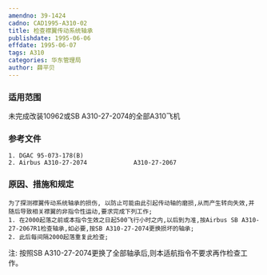 ```yaml
---
amendno: 39-1424
cadno: CAD1995-A310-02
title: 检查襟翼传动系统轴承
publishdate: 1995-06-06
effdate: 1995-06-07
tags: A310
categories: 华东管理局
author: 薛平贝
---
```


### 适用范围 
未完成改装10962或SB A310-27-2074的全部A310飞机

### 参考文件
    1. DGAC 95-073-178(B) 
    2. Airbus A310-27-2074             A310-27-2067              


### 原因、措施和规定 
    为了探测襟翼传动系统轴承的损伤, 以防止可能由此引起传动轴的磨损,从而产生转向失效,并随后导致相关襟翼的非指令性运动,要求完成下列工作; 
    1. 在2000起落之前或本指令生效之日起500飞行小时之内,以后到为准,按Airbus SB A310-27-2067R1检查轴承,如必要,按SB A310-27-2074更换损坏的轴承; 
    2. 此后每间隔2000起落重复此检查; 
注: 按照SB A310-27-2074更换了全部轴承后,则本适航指令不要求再作检查工作。
